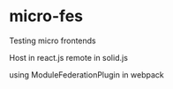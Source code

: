 # micro-fes
Testing micro frontends 

Host in react.js
remote in solid.js

using ModuleFederationPlugin in webpack
